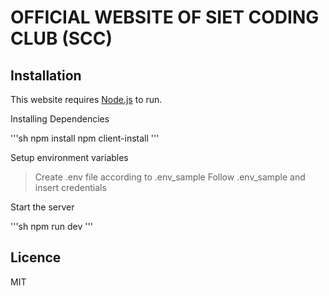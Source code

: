 # OFFICIAL WEBSITE OF SIET CODING CLUB (SCC)

## Installation

This website requires [Node.js](https://nodejs.org/) to run.

Installing Dependencies

'''sh
npm install
npm client-install
'''

Setup environment variables

> Create .env file according to .env_sample
> Follow .env_sample and insert credentials

Start the server

'''sh
npm run dev
'''

## Licence

MIT
